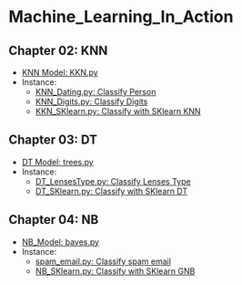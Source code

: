 # Machine_Learning_In_Action

## Chapter 02: KNN
- [KNN Model: KKN.py](https://github.com/pchen12567/Machine_Learning_In_Action/blob/master/Ch02_KNN/KNN.py)
- Instance:
    - [KNN_Dating.py: Classify Person](https://github.com/pchen12567/Machine_Learning_In_Action/blob/master/Ch02_KNN/KNN_Dating.py)
    - [KNN_Digits.py: Classify Digits](https://github.com/pchen12567/Machine_Learning_In_Action/blob/master/Ch02_KNN/KNN_Digits.py)
    - [KKN_SKlearn.py: Classify with SKlearn KNN](https://github.com/pchen12567/Machine_Learning_In_Action/blob/master/Ch02_KNN/KNN_SKlearn.py)
    
## Chapter 03: DT
- [DT Model: trees.py](https://github.com/pchen12567/Machine_Learning_In_Action/blob/master/Ch03_DT/trees.py)
- Instance:
    - [DT_LensesType.py: Classify Lenses Type](https://github.com/pchen12567/Machine_Learning_In_Action/blob/master/Ch03_DT/DT_LensesType.py)
    - [DT_SKlearn.py: Classify with SKlearn DT](https://github.com/pchen12567/Machine_Learning_In_Action/blob/master/Ch03_DT/DT_SKlearn.py)
    
## Chapter 04: NB
- [NB_Model: bayes.py](https://github.com/pchen12567/Machine_Learning_In_Action/blob/master/Ch04_NB/bayes.py)
- Instance:
    - [spam_email.py: Classify spam email](https://github.com/pchen12567/Machine_Learning_In_Action/blob/master/Ch04_NB/spam_email.py)
    - [NB_SKlearn.py: Classify with SKlearn GNB](https://github.com/pchen12567/Machine_Learning_In_Action/blob/master/Ch04_NB/NB_SKlearn.py)